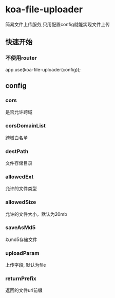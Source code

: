 # koa-file-uploader

简易文件上传服务,只用配置config就能实现文件上传



## 快速开始

### 不使用router

app.use(koa-file-uploader(config));

## config

### cors

是否允许跨域

### corsDomainList

跨域白名单

### destPath

文件存储目录

### allowedExt

允许的文件类型

### allowedSize

允许的文件大小，默认为20mb

### saveAsMd5

以md5存储文件

### uploadParam

上传字段, 默认为file

### returnPrefix

返回的文件url前缀


